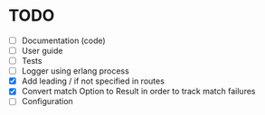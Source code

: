 # TODO

- [ ] Documentation (code)
- [ ] User guide
- [ ] Tests
- [ ] Logger using erlang process
- [x] Add leading / if not specified in routes
- [x] Convert match Option to Result in order to track match failures
- [ ] Configuration